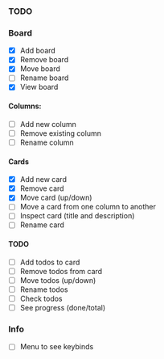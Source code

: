 ### TODO

### Board

- [x] Add board
- [x] Remove board
- [x] Move board
- [ ] Rename board
- [x] View board

#### Columns:

- [ ] Add new column
- [ ] Remove existing column
- [ ] Rename column

#### Cards

- [x] Add new card
- [x] Remove card
- [x] Move card (up/down)
- [ ] Move a card from one column to another
- [ ] Inspect card (title and description)
- [ ] Rename card

#### TODO

- [ ] Add todos to card
- [ ] Remove todos from card
- [ ] Move todos (up/down)
- [ ] Rename todos
- [ ] Check todos
- [ ] See progress (done/total)

### Info

- [ ] Menu to see keybinds
